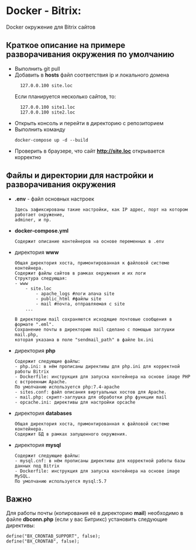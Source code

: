 # Docker - Bitrix:

Docker окружение для Bitrix сайтов

## Краткое описание на примере разворачивания окружения по умолчанию

- Выполнить git pull
- Добавить в **hosts** файл соответствия ip и локального домена
  ```
    127.0.0.100 site.loc
  ```
  Если планируется несколько сайтов, то:
  ```
    127.0.0.100 site1.loc
    127.0.0.100 site2.loc
  ```
- Открыть консоль и перейти в директорию с репозиторием
- Выполнить команду
    ```
    docker-compose up -d --build
    ```
- Проверить в браузере, что сайт **http://site.loc** открывается корректно

## Файлы и директории для настройки и разворачивания окружения
- **.env** - файл основных настроек
    ```
    Здесь зафиксированы такие настройки, как IP адрес, порт на котором работает окружение,
    adminer, и пр.
    ```
- **docker-compose.yml**
    ```
    Содержит описание контейнеров на основе переменных в .env
    ```
- директория **www**
    ```
    Общая директория хоста, примонтированная к файловой системе контейнера.
    Содержит файлы сайтов в рамках окружения и их логи
    Структура следующая:
    - www
        - site.loc
            - apache_logs #логи апача site
            - public_html #файлы site
            - mail #почта, отправляемая с site
        ...
    
    В директории mail сохраняются исходящие почтовые сообщения в формате ".eml".
    Сохранение почты в директорию mail сделано с помощью заглушки mail.php, 
    которая указана в поле "sendmail_path" в файле bx.ini
    ``` 
- директория **php**
    ```
    Содержит следующие файлы:
    - php.ini: в нём прописаны директивы для php.ini для корректной работы Bitrix
    - Dockerfile: инструкция для запуска контейнера на основе image PHP с встроенным Apache.
    По умолчанию используется php:7.4-apache
    - sites.conf: файл описания виртуальных хостов для Apache.
    - mail.php: скрипт-заглушка для обработки php функции mail
    - opcache.ini: директивы для настройки opcache
    ```
- директория **databases**
    ```
    Общая директория хоста, примонтированная к файловой системе контейнера.
    Содержит БД в рамках запущенного окружения.
    ```
- директория **mysql**
    ```
    Содержит следующие файлы:
    - mysql.cnf: в нём прописаны директивы для корректной работы базы данных под Bitrix
    - Dockerfile: инструкция для запуска контейнера на основе image MySQL.
    По умолчанию используется mysql:5.7
    ```    
## Важно
Для работы почты (копирования её в директорию **mail**) необходимо в файле **dbconn.php** (если у вас Битрикс)
установить следующие директивы:
```
define("BX_CRONTAB_SUPPORT", false);
define("BX_CRONTAB", false);
```